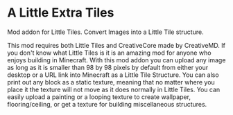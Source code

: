 # A Little Extra Tiles
Mod addon for Little Tiles. Convert Images into a Little Tile structure.

This mod requires both Little Tiles and CreativeCore made by CreativeMD. If you don't know what Little Tiles is it is an amazing mod for anyone who enjoys building in Minecraft. With this mod addon you can upload any image as long as it is smaller than 98 by 98 pixels by default from either your desktop or a URL link into Minecraft as a Little Tile Structure. You can also print out any block as a static texture, meaning that no matter where you place it the texture will not move as it does normally in Little Tiles. You can easily upload a painting or a looping texture to create wallpaper, flooring/ceiling, or get a texture for building miscellaneous structures.

